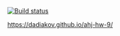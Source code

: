 [![Build status](https://ci.appveyor.com/api/projects/status/k35i8tgd2fsl2iiy?svg=true)](https://ci.appveyor.com/project/dadiakov/ahj-hw-9)

https://dadiakov.github.io/ahj-hw-9/
